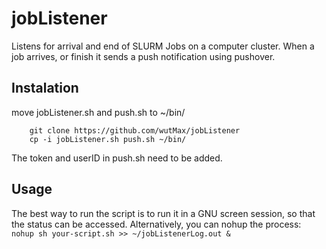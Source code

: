 # jobListener
Listens for arrival and end of SLURM Jobs on a computer cluster.
When a job arrives, or finish it sends a push notification using pushover.

## Instalation
move jobListener.sh and push.sh to ~/bin/   
```
    git clone https://github.com/wutMax/jobListener  
    cp -i jobListener.sh push.sh ~/bin/   
```

The token and userID in push.sh need to be added.

## Usage
The best way to run the script is to run it in a GNU screen session, so that the status can be accessed.
Alternatively, you can nohup the process:  
`nohup sh your-script.sh >> ~/jobListenerLog.out &`
